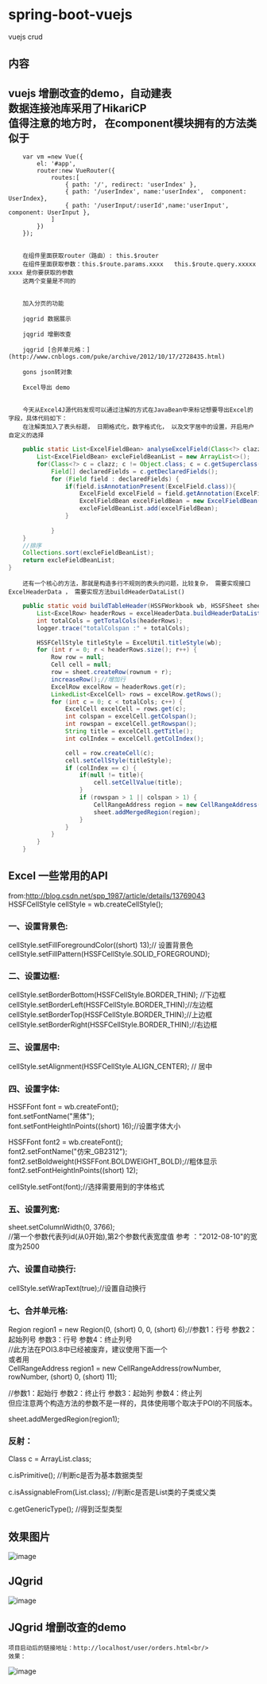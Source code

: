 # spring-boot-vuejs
vuejs crud

## 内容
vuejs 增删改查的demo，自动建表 <br>
数据连接池库采用了HikariCP<br>
值得注意的地方时， 在component模块拥有的方法类似于<br>
-----------------------------------------
		var vm =new Vue({
	    	el: '#app',
	    	router:new VueRouter({
		    	routes:[
		    		{ path: '/', redirect: 'userIndex' },
		    		{ path: '/userIndex', name:'userIndex',  component: UserIndex},
		    		{ path: '/userInput/:userId',name:'userInput', component: UserInput },
		    	]
	    	})
		});
		
		
		在组件里面获取router（路由）: this.$router
		在组件里面获取参数：this.$route.params.xxxx   this.$route.query.xxxxx   xxxx 是你要获取的参数
		这两个变量是不同的
		
		
		加入分页的功能
		
		jqgrid 数据展示
		
		jqgrid 增删改查
		
		jqgrid [合并单元格：](http://www.cnblogs.com/puke/archive/2012/10/17/2728435.html)
		
		gons json转对象
		
		Excel导出 demo 
		
		
		今天从Excel4J源代码发现可以通过注解的方式在JavaBean中来标记想要导出Excel的字段，具体代码如下：
		在注解类加入了表头标题， 日期格式化，数字格式化， 以及文字居中的设置，开启用户自定义的选择
		
```java
	public static List<ExcelFieldBean> analyseExcelField(Class<?> clazz) {
		List<ExcelFieldBean> excleFieldBeanList = new ArrayList<>();
		for(Class<?> c = clazz; c != Object.class; c = c.getSuperclass()){
			Field[] declaredFields = c.getDeclaredFields();
			for (Field field : declaredFields) {
				if(field.isAnnotationPresent(ExcelField.class)){
					ExcelField excelField = field.getAnnotation(ExcelField.class);
					ExcelFieldBean excelFieldBean = new ExcelFieldBean(excelField.title(), excelField.order(), field.getName(), field.getType());
					excleFieldBeanList.add(excelFieldBean);
				}
				
			}
	}
	//排序
	Collections.sort(excleFieldBeanList);
	return excleFieldBeanList;
}
```		

		还有一个核心的方法，那就是构造多行不规则的表头的问题，比较复杂， 需要实现接口ExcelHeaderData ， 需要实现方法buildHeaderDataList()
```java
	public static void buildTableHeader(HSSFWorkbook wb, HSSFSheet sheet, ExcelHeaderData excelHeaderData, int rownum) {
		List<ExcelRow> headerRows = excelHeaderData.buildHeaderDataList();
		int totalCols = getTotalCols(headerRows);
		logger.trace("totalColspan :" + totalCols);

		HSSFCellStyle titleStyle = ExcelUtil.titleStyle(wb);
		for (int r = 0; r < headerRows.size(); r++) {
			Row row = null;
			Cell cell = null;
			row = sheet.createRow(rownum + r);
			increaseRow();//增加行
			ExcelRow excelRow = headerRows.get(r);
			LinkedList<ExcelCell> rows = excelRow.getRows();
			for (int c = 0; c < totalCols; c++) {
				ExcelCell excelCell = rows.get(c);
				int colspan = excelCell.getColspan();
				int rowspan = excelCell.getRowspan();
				String title = excelCell.getTitle();
				int colIndex = excelCell.getColIndex();

				cell = row.createCell(c);
				cell.setCellStyle(titleStyle);
				if (colIndex == c) {
					if(null != title){
						cell.setCellValue(title);
					}
					if (rowspan > 1 || colspan > 1) {
						CellRangeAddress region = new CellRangeAddress(rownum + r, rownum + r + rowspan - 1, c, c + colspan - 1);
						sheet.addMergedRegion(region);
					}
				}
			}
		}
	}
```




## Excel 一些常用的API
from:http://blog.csdn.net/spp_1987/article/details/13769043  
HSSFCellStyle cellStyle = wb.createCellStyle();    
### 一、设置背景色:  
  
  
cellStyle.setFillForegroundColor((short) 13);// 设置背景色    
cellStyle.setFillPattern(HSSFCellStyle.SOLID_FOREGROUND);    
### 二、设置边框:  
  
  
cellStyle.setBorderBottom(HSSFCellStyle.BORDER_THIN); //下边框    
cellStyle.setBorderLeft(HSSFCellStyle.BORDER_THIN);//左边框    
cellStyle.setBorderTop(HSSFCellStyle.BORDER_THIN);//上边框    
cellStyle.setBorderRight(HSSFCellStyle.BORDER_THIN);//右边框    
### 三、设置居中:  
  
  
cellStyle.setAlignment(HSSFCellStyle.ALIGN_CENTER); // 居中    
### 四、设置字体:  
HSSFFont font = wb.createFont();    
font.setFontName("黑体");    
font.setFontHeightInPoints((short) 16);//设置字体大小    
    
HSSFFont font2 = wb.createFont();    
font2.setFontName("仿宋_GB2312");    
font2.setBoldweight(HSSFFont.BOLDWEIGHT_BOLD);//粗体显示    
font2.setFontHeightInPoints((short) 12);    
    
cellStyle.setFont(font);//选择需要用到的字体格式    
### 五、设置列宽:  
  
sheet.setColumnWidth(0, 3766);   
//第一个参数代表列id(从0开始),第2个参数代表宽度值  参考 ："2012-08-10"的宽度为2500    
### 六、设置自动换行:  
  
cellStyle.setWrapText(true);//设置自动换行    
### 七、合并单元格:  
  
Region region1 = new Region(0, (short) 0, 0, (short) 6);//参数1：行号 参数2：起始列号 参数3：行号 参数4：终止列号    
//此方法在POI3.8中已经被废弃，建议使用下面一个    
或者用  
CellRangeAddress region1 = new CellRangeAddress(rowNumber, rowNumber, (short) 0, (short) 11);     
  
  
//参数1：起始行 参数2：终止行 参数3：起始列 参数4：终止列      
但应注意两个构造方法的参数不是一样的，具体使用哪个取决于POI的不同版本。   
  
  
sheet.addMergedRegion(region1);    


### 反射：
Class c = ArrayList.class;

c.isPrimitive(); //判断c是否为基本数据类型

c.isAssignableFrom(List.class);  //判断c是否是List类的子类或父类

c.getGenericType(); //得到泛型类型

		
		
## 效果图片
![image](https://github.com/ninuxGithub/spring-boot-vuejs/blob/master/vue.png)


## JQgrid
![image](https://github.com/ninuxGithub/spring-boot-vuejs/blob/master/jQgridTable.png)

## JQgrid 增删改查的demo
	项目启动后的链接地址：http://localhost/user/orders.html<br/>
	效果：
![image](https://github.com/ninuxGithub/spring-boot-vuejs/blob/master/jqgrid-curd.png)




		
